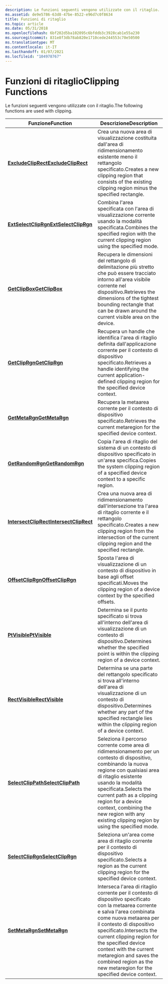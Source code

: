 ```yaml
---
description: Le funzioni seguenti vengono utilizzate con il ritaglio.
ms.assetid: de9e5786-63d8-47be-8522-e96d7c0f8634
title: Funzioni di ritaglio
ms.topic: article
ms.date: 05/31/2018
ms.openlocfilehash: 6bf202d5ba102095c6bfddb3c3928cab1e55a230
ms.sourcegitcommit: 831e8f3db78ab820e1710cede244553c70e50500
ms.translationtype: MT
ms.contentlocale: it-IT
ms.lasthandoff: 01/07/2021
ms.locfileid: "104978767"
---
```

# <a name="clipping-functions"></a><span data-ttu-id="b136b-103">Funzioni di ritaglio</span><span class="sxs-lookup"><span data-stu-id="b136b-103">Clipping Functions</span></span>

<span data-ttu-id="b136b-104">Le funzioni seguenti vengono utilizzate con il ritaglio.</span><span class="sxs-lookup"><span data-stu-id="b136b-104">The following functions are used with clipping.</span></span>



| <span data-ttu-id="b136b-105">Funzione</span><span class="sxs-lookup"><span data-stu-id="b136b-105">Function</span></span>                                       | <span data-ttu-id="b136b-106">Descrizione</span><span class="sxs-lookup"><span data-stu-id="b136b-106">Description</span></span>                                                                                                                                                                               |
|------------------------------------------------|-------------------------------------------------------------------------------------------------------------------------------------------------------------------------------------------|
| [<span data-ttu-id="b136b-107">**ExcludeClipRect**</span><span class="sxs-lookup"><span data-stu-id="b136b-107">**ExcludeClipRect**</span></span>](/windows/desktop/api/Wingdi/nf-wingdi-excludecliprect)     | <span data-ttu-id="b136b-108">Crea una nuova area di visualizzazione costituita dall'area di ridimensionamento esistente meno il rettangolo specificato.</span><span class="sxs-lookup"><span data-stu-id="b136b-108">Creates a new clipping region that consists of the existing clipping region minus the specified rectangle.</span></span>                                                                                |
| [<span data-ttu-id="b136b-109">**ExtSelectClipRgn**</span><span class="sxs-lookup"><span data-stu-id="b136b-109">**ExtSelectClipRgn**</span></span>](/windows/desktop/api/Wingdi/nf-wingdi-extselectcliprgn)   | <span data-ttu-id="b136b-110">Combina l'area specificata con l'area di visualizzazione corrente usando la modalità specificata.</span><span class="sxs-lookup"><span data-stu-id="b136b-110">Combines the specified region with the current clipping region using the specified mode.</span></span>                                                                                                  |
| [<span data-ttu-id="b136b-111">**GetClipBox**</span><span class="sxs-lookup"><span data-stu-id="b136b-111">**GetClipBox**</span></span>](/windows/desktop/api/Wingdi/nf-wingdi-getclipbox)               | <span data-ttu-id="b136b-112">Recupera le dimensioni del rettangolo di delimitazione più stretto che può essere tracciato intorno all'area visibile corrente nel dispositivo.</span><span class="sxs-lookup"><span data-stu-id="b136b-112">Retrieves the dimensions of the tightest bounding rectangle that can be drawn around the current visible area on the device.</span></span>                                                              |
| [<span data-ttu-id="b136b-113">**GetClipRgn**</span><span class="sxs-lookup"><span data-stu-id="b136b-113">**GetClipRgn**</span></span>](/windows/desktop/api/Wingdi/nf-wingdi-getcliprgn)               | <span data-ttu-id="b136b-114">Recupera un handle che identifica l'area di ritaglio definita dall'applicazione corrente per il contesto di dispositivo specificato.</span><span class="sxs-lookup"><span data-stu-id="b136b-114">Retrieves a handle identifying the current application-defined clipping region for the specified device context.</span></span>                                                                          |
| [<span data-ttu-id="b136b-115">**GetMetaRgn**</span><span class="sxs-lookup"><span data-stu-id="b136b-115">**GetMetaRgn**</span></span>](/windows/desktop/api/Wingdi/nf-wingdi-getmetargn)               | <span data-ttu-id="b136b-116">Recupera la metaarea corrente per il contesto di dispositivo specificato.</span><span class="sxs-lookup"><span data-stu-id="b136b-116">Retrieves the current metaregion for the specified device context.</span></span>                                                                                                                        |
| [<span data-ttu-id="b136b-117">**GetRandomRgn**</span><span class="sxs-lookup"><span data-stu-id="b136b-117">**GetRandomRgn**</span></span>](/windows/desktop/api/Wingdi/nf-wingdi-getrandomrgn)           | <span data-ttu-id="b136b-118">Copia l'area di ritaglio del sistema di un contesto di dispositivo specificato in un'area specifica.</span><span class="sxs-lookup"><span data-stu-id="b136b-118">Copies the system clipping region of a specified device context to a specific region.</span></span>                                                                                                     |
| [<span data-ttu-id="b136b-119">**IntersectClipRect**</span><span class="sxs-lookup"><span data-stu-id="b136b-119">**IntersectClipRect**</span></span>](/windows/desktop/api/Wingdi/nf-wingdi-intersectcliprect) | <span data-ttu-id="b136b-120">Crea una nuova area di ridimensionamento dall'intersezione tra l'area di ritaglio corrente e il rettangolo specificato.</span><span class="sxs-lookup"><span data-stu-id="b136b-120">Creates a new clipping region from the intersection of the current clipping region and the specified rectangle.</span></span>                                                                           |
| [<span data-ttu-id="b136b-121">**OffsetClipRgn**</span><span class="sxs-lookup"><span data-stu-id="b136b-121">**OffsetClipRgn**</span></span>](/windows/desktop/api/Wingdi/nf-wingdi-offsetcliprgn)         | <span data-ttu-id="b136b-122">Sposta l'area di visualizzazione di un contesto di dispositivo in base agli offset specificati.</span><span class="sxs-lookup"><span data-stu-id="b136b-122">Moves the clipping region of a device context by the specified offsets.</span></span>                                                                                                                   |
| [<span data-ttu-id="b136b-123">**PtVisible**</span><span class="sxs-lookup"><span data-stu-id="b136b-123">**PtVisible**</span></span>](/windows/desktop/api/Wingdi/nf-wingdi-ptvisible)                 | <span data-ttu-id="b136b-124">Determina se il punto specificato si trova all'interno dell'area di visualizzazione di un contesto di dispositivo.</span><span class="sxs-lookup"><span data-stu-id="b136b-124">Determines whether the specified point is within the clipping region of a device context.</span></span>                                                                                                 |
| [<span data-ttu-id="b136b-125">**RectVisible**</span><span class="sxs-lookup"><span data-stu-id="b136b-125">**RectVisible**</span></span>](/windows/desktop/api/Wingdi/nf-wingdi-rectvisible)             | <span data-ttu-id="b136b-126">Determina se una parte del rettangolo specificato si trova all'interno dell'area di visualizzazione di un contesto di dispositivo.</span><span class="sxs-lookup"><span data-stu-id="b136b-126">Determines whether any part of the specified rectangle lies within the clipping region of a device context.</span></span>                                                                               |
| [<span data-ttu-id="b136b-127">**SelectClipPath**</span><span class="sxs-lookup"><span data-stu-id="b136b-127">**SelectClipPath**</span></span>](/windows/desktop/api/Wingdi/nf-wingdi-selectclippath)       | <span data-ttu-id="b136b-128">Seleziona il percorso corrente come area di ridimensionamento per un contesto di dispositivo, combinando la nuova regione con qualsiasi area di ritaglio esistente usando la modalità specificata.</span><span class="sxs-lookup"><span data-stu-id="b136b-128">Selects the current path as a clipping region for a device context, combining the new region with any existing clipping region by using the specified mode.</span></span>                               |
| [<span data-ttu-id="b136b-129">**SelectClipRgn**</span><span class="sxs-lookup"><span data-stu-id="b136b-129">**SelectClipRgn**</span></span>](/windows/desktop/api/Wingdi/nf-wingdi-selectcliprgn)         | <span data-ttu-id="b136b-130">Seleziona un'area come area di ritaglio corrente per il contesto di dispositivo specificato.</span><span class="sxs-lookup"><span data-stu-id="b136b-130">Selects a region as the current clipping region for the specified device context.</span></span>                                                                                                         |
| [<span data-ttu-id="b136b-131">**SetMetaRgn**</span><span class="sxs-lookup"><span data-stu-id="b136b-131">**SetMetaRgn**</span></span>](/windows/desktop/api/Wingdi/nf-wingdi-setmetargn)               | <span data-ttu-id="b136b-132">Interseca l'area di ritaglio corrente per il contesto di dispositivo specificato con la metaarea corrente e salva l'area combinata come nuova metaarea per il contesto di dispositivo specificato.</span><span class="sxs-lookup"><span data-stu-id="b136b-132">Intersects the current clipping region for the specified device context with the current metaregion and saves the combined region as the new metaregion for the specified device context.</span></span> |



 

 

 



